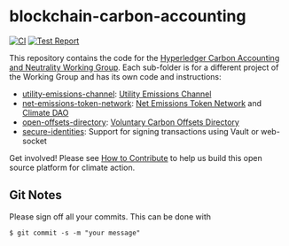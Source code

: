 # blockchain-carbon-accounting

[![CI](https://github.com/hyperledger-labs/blockchain-carbon-accounting/actions/workflows/ci.yml/badge.svg)](https://github.com/hyperledger-labs/blockchain-carbon-accounting/actions/workflows/ci.yml)
[![Test Report](https://github.com/hyperledger-labs/blockchain-carbon-accounting/actions/workflows/test-report.yml/badge.svg)](https://github.com/hyperledger-labs/blockchain-carbon-accounting/actions/workflows/test-report.yml)

This repository contains the code for the [Hyperledger Carbon Accounting and Neutrality Working Group](https://wiki.hyperledger.org/display/CASIG/Carbon+Accounting+and+Certification+Working+Group). Each
sub-folder is for a different project of the Working Group and has its own code and instructions:

- [utility-emissions-channel](utility-emissions-channel/README.md): [Utility Emissions Channel](https://wiki.hyperledger.org/display/CASIG/Utility+Emissions+Channel)
- [net-emissions-token-network](net-emissions-token-network/README.md): [Net Emissions Token Network](https://wiki.hyperledger.org/display/CASIG/Emissions+Tokens+Network) and [Climate DAO](https://wiki.hyperledger.org/display/CASIG/Climate+DAOs)
- [open-offsets-directory](open-offsets-directory/README.md): [Voluntary Carbon Offsets Directory](https://wiki.hyperledger.org/display/CASIG/Voluntary+Carbon+Offsets+Directory+Research+Project)
- [secure-identities](secure-identities/README.md): Support for signing transactions using Vault or web-socket

Get involved!  Please see [How to Contribute](https://wiki.hyperledger.org/display/CASIG/How+to+Contribute) to help us build this open source platform for climate action.

## Git Notes

Please sign off all your commits. This can be done with

    $ git commit -s -m "your message"

